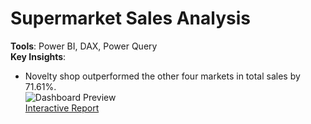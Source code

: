 # Supermarket Sales Analysis
**Tools**: Power BI, DAX, Power Query  
**Key Insights**:  
- Novelty shop outperformed the other four markets in total sales by 71.61%.    
![Dashboard Preview]([https://1drv.ms/i/c/8efc31ddd091d6af/EUG7USL7hzVLhwgK3IwfSJgBByMS9Z3ICELJVDQYLDZxIw?e=YGxCIP](https://drive.google.com/file/d/1o0Ioun9YpX1W0_bVbb-qOvOUGqQI6KRC/view?usp=sharing).
)  
[Interactive Report](https://app.powerbi.com/groups/me/reports/e49a8708-80df-4be2-8d80-5eff369c295c/d834a802cec6e0f6eb74?redirectedFromSignup=1&experience=power-bi.)
